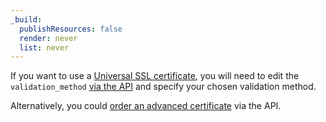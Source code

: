 ```yaml
---
_build:
  publishResources: false
  render: never
  list: never
---
```


If you want to use a [Universal SSL certificate](/ssl/edge-certificates/universal-ssl/enable-universal-ssl/), you will need to edit the `validation_method` [via the API](https://developers.cloudflare.com/api/operations/ssl-verification-edit-ssl-certificate-pack-validation-method) and specify your chosen validation method.

Alternatively, you could [order an advanced certificate](/ssl/edge-certificates/advanced-certificate-manager/manage-certificates/#create-a-certificate) via the API.